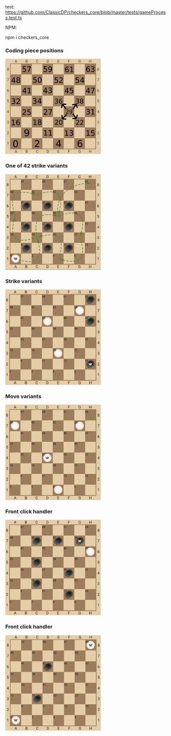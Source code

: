 test:
https://github.com/ClassicDP/checkers_core/blob/master/tests/gameProcess.test.ts

NPM:

npm i checkers_core

### Coding piece positions ###

<img height="300" src="./img/1.png" width="300"/>

### One of 42 strike variants ###
<img height="300" src="./img/2.png" width="300"/>

### Strike variants ###
<img height="300" src="./img/3.png" width="300"/>

### Move variants ###

<img height="300" src="./img/4.png" width="300"/>

### Front click handler ###

<img height="300" src="./img/5.png" width="300"/>

### Front click handler ###

<img height="300" src="./img/6.png" width="300"/>
